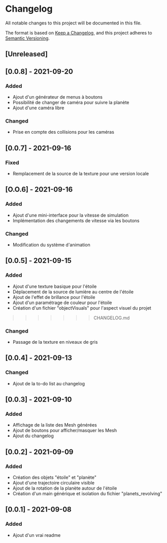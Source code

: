 # Changelog
All notable changes to this project will be documented in this file.

The format is based on [Keep a Changelog](https://keepachangelog.com/en/1.0.0/),
and this project adheres to [Semantic Versioning](https://semver.org/spec/v2.0.0.html).

## [Unreleased]

## [0.0.8] - 2021-09-20
### Added
- Ajout d'un générateur de menus à boutons
- Possibilité de changer de caméra pour suivre la planète
- Ajout d'une caméra libre

### Changed
- Prise en compte des collisions pour les caméras

## [0.0.7] - 2021-09-16
### Fixed
- Remplacement de la source de la texture pour une version locale

## [O.O.6] - 2021-09-16
### Added
- Ajout d'une mini-interface pour la vitesse de simulation
- Implémentation des changements de vitesse via les boutons

### Changed
- Modification du système d'animation

## [0.0.5] - 2021-09-15
### Added
- Ajout d'une texture basique pour l'étoile
- Déplacement de la source de lumière au centre de l'étoile
- Ajout de l'effet de brillance pour l'étoile
- Ajout d'un paramétrage de couleur pour l'étoile
- Création d'un fichier "objectVisuals" pour l'aspect visuel du projet
>>>>>>> CHANGELOG.md

### Changed
- Passage de la texture en niveaux de gris

## [0.0.4] - 2021-09-13
### Changed
- Ajout de la to-do list au changelog

## [0.0.3] - 2021-09-10
### Added
- Affichage de la liste des Mesh générées
- Ajout de boutons pour afficher/masquer les Mesh
- Ajout du changelog

## [0.0.2] - 2021-09-09
### Added
- Création des objets "étoile" et "planète"
- Ajout d'une trajectoire circulaire visible
- Ajout de la rotation de la planète autour de l'étoile
- Création d'un main générique et isolation du fichier "planets_revolving"

## [0.0.1] - 2021-09-08
### Added
- Ajout d'un vrai readme